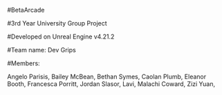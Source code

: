 #BetaArcade

#3rd Year University Group Project 

#Developed on Unreal Engine v4.21.2

#Team name: Dev Grips

#Members:

Angelo Parisis,
Bailey McBean,
Bethan Symes,
Caolan Plumb,
Eleanor Booth,
Francesca Porritt,
Jordan Slasor,
Lavi,
Malachi Coward,
Zizi Yuan,
